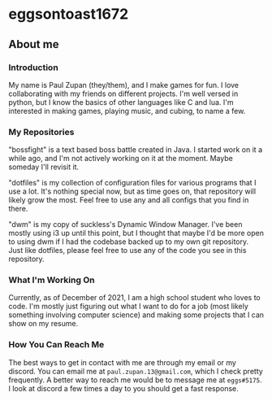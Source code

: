 # eggsontoast1672

## About me

### Introduction

My name is Paul Zupan (they/them), and I make games for fun. I love
collaborating with my friends on different projects. I'm well versed in python,
but I know the basics of other languages like C and lua. I'm interested in
making games, playing music, and cubing, to name a few.


### My Repositories

"bossfight" is a text based boss battle created in Java. I started work on it a
while ago, and I'm not actively working on it at the moment. Maybe someday I'll
  revisit it.

"dotfiles" is my collection of configuration files for various programs that I
use a lot. It's nothing special now, but as time goes on, that repository will
likely grow the most. Feel free to use any and all configs that you find in
there.

"dwm" is my copy of suckless's Dynamic Window Manager. I've been mostly using
i3 up until this point, but I thought that maybe I'd be more open to using dwm
if I had the codebase backed up to my own git repository. Just like dotfiles,
  please feel free to use any of the code you see in this repository.


### What I'm Working On

Currently, as of December of 2021, I am a high school student who loves to
code. I'm mostly just figuring out what I want to do for a job (most likely
something involving computer science) and making some projects that I can show
on my resume.


### How You Can Reach Me

The best ways to get in contact with me are through my email or my discord. You
can email me at `paul.zupan.13@gmail.com`, which I check pretty frequently. A
better way to reach me would be to message me at `eggs#5175`. I look at discord
a few times a day to you should get a fast response.
